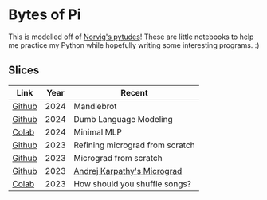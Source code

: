 # Bytes of Pi

This is modelled off of [Norvig's pytudes](https://github.com/norvig/pytudes/tree/main)! These are little notebooks to help me practice my Python while hopefully writing some interesting programs. :)

## Slices

|Link|Year|Recent|
|---|---|---|
|[Github](notebooks/Mandlebrot-Set.ipynb)|2024|Mandlebrot|
|[Github](notebooks/Dumb-LM.ipynb)|2024|Dumb Language Modeling|
|[Colab](https://colab.research.google.com/drive/15CCZv7hkWca5n7h17sPLoZ5hGXyOhpOR?usp=sharing)|2024|Minimal MLP|
|[Github](notebooks/Micrograd-Scratch-v2.ipynb)|2023|Refining micrograd from scratch|
|[Github](notebooks/Micrograd-Scratch-v1.ipynb)|2023|Micrograd from scratch|
|[Github](notebooks/Micrograd-Tutorial.ipynb)|2023|[Andrej Karpathy's Micrograd](https://www.youtube.com/watch?v=VMj-3S1tku0)|
|[Colab](https://colab.research.google.com/drive/1W9b9GvFsosAi8B9gXkMpLFeqCa75EkNa#scrollTo=7EBY3DBhPSBx)|2023|How should you shuffle songs?|


